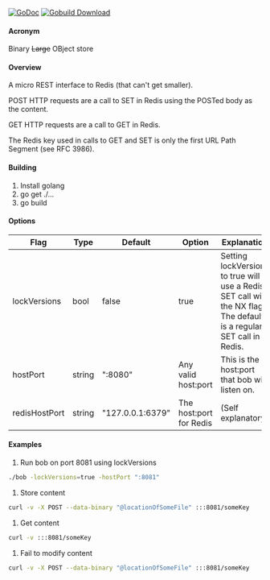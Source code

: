 [![GoDoc](https://godoc.org/github.com/richard-lyman/bob?status.svg)](https://godoc.org/github.com/richard-lyman/bob)
[![Gobuild Download](http://gobuild.io/badge/github.com/richard-lyman/bob/downloads.svg)](http://gobuild.io/github.com/richard-lyman/bob)

#### Acronym

Binary ~~Large~~ OBject store

#### Overview

A micro REST interface to Redis (that can't get smaller).

POST HTTP requests are a call to SET in Redis using the POSTed body as the content.

GET HTTP requests are a call to GET in Redis.

The Redis key used in calls to GET and SET is only the first URL Path Segment (see RFC 3986).

#### Building
 1. Install golang
 2. go get ./...
 3. go build

#### Options

Flag | Type | Default | Option | Explanation
---- | ---- | ------- | ------ | ----
lockVersions | bool | false | true | Setting lockVersions to true will use a Redis SET call with the NX flag. The default is a regular SET call in Redis.
hostPort | string | ":8080" | Any valid host:port | This is the host:port that bob will listen on.
redisHostPort | string | "127.0.0.1:6379" | The host:port for Redis |(Self explanatory)

#### Examples

 1. Run bob on port 8081 using lockVersions
```bash
./bob -lockVersions=true -hostPort ":8081"
```
 1. Store content
```bash
curl -v -X POST --data-binary "@locationOfSomeFile" :::8081/someKey
```
 1. Get content
```bash
curl -v :::8081/someKey
```
 1. Fail to modify content
```bash
curl -v -X POST --data-binary "@locationOfSomeFile" :::8081/someKey
```
